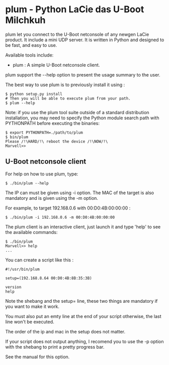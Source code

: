 plum - Python LaCie das U-Boot Milchkuh
=======================================

plum let you connect to the U-Boot netconsole of any 
newgen LaCie product. It include a mini UDP server.
It is written in Python and designed to be fast,
and easy to use.

Available tools include:

  - plum : A simple U-Boot netconsole client.

plum support the --help option to present the usage summary to the
user.

The best way to use plum is to previously install it using :

    $ python setup.py install
    # Then you will be able to execute plum from your path.
    $ plum --help

Note: if you use the plum tool suite outside of a standard
distribution installation, you may need to specify the Python module
search path with PYTHONPATH before executing the binaries:

    $ export PYTHONPATH=./path/to/plum
    $ bin/plum
    Please /!\HARD/!\ reboot the device /!\NOW/!\
    Marvell>>


U-Boot netconsole client
------------------------

For help on how to use plum, type:

    $ ./bin/plum --help

The IP can must be given using -i option. The MAC of the target is 
also mandatory and is given using the -m option.

For example, to target 192.168.0.6 with 00:D0:4B:00:00:00 :

    $ ./bin/plum -i 192.168.0.6 -m 00:D0:4B:00:00:00

The plum client is an interactive client, just launch it and type 'help'
to see the available commands:

    $ ./bin/plum
    Marvell>> help
    ...

You can create a script like this :

    #!/usr/bin/plum

    setup=(192.168.8.64 00:D0:4B:8B:35:3B)

    version
    help

Note the shebang and the setup= line, these two
things are mandatory if you want to make it work.

You must also put an emty line at the end of your script
otherwise, the last line won't be executed.

The order of the ip and mac in the setup does not matter.

If your script does not output anything, I recomend you to use the 
-p option with the shebang to print a pretty progress bar.

See the manual for this option.

